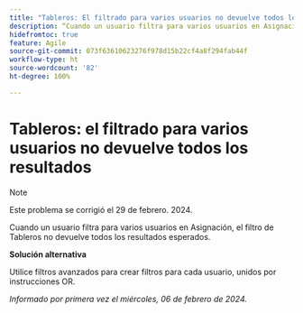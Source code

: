 ```yaml
---
title: "Tableros: El filtrado para varios usuarios no devuelve todos los resultados"
description: “Cuando un usuario filtra para varios usuarios en Asignación, el filtro de Tableros no devuelve todos los resultados esperados”.
hidefromtoc: true
feature: Agile
source-git-commit: 073f63610623276f978d15b22cf4a8f294fab44f
workflow-type: ht
source-wordcount: '82'
ht-degree: 100%

---
```



# Tableros: el filtrado para varios usuarios no devuelve todos los resultados

>[!NOTE]
>
>Este problema se corrigió el 29 de febrero. 2024.

Cuando un usuario filtra para varios usuarios en Asignación, el filtro de Tableros no devuelve todos los resultados esperados.

**Solución alternativa**

Utilice filtros avanzados para crear filtros para cada usuario, unidos por instrucciones OR.

_Informado por primera vez el miércoles, 06 de febrero de 2024._
